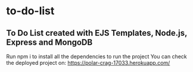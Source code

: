 # to-do-list
To Do List created with EJS Templates, Node.js, Express and MongoDB
---
Run npm i to install all the dependencies to run the project
You can check the deployed project on:
https://polar-crag-17033.herokuapp.com/
